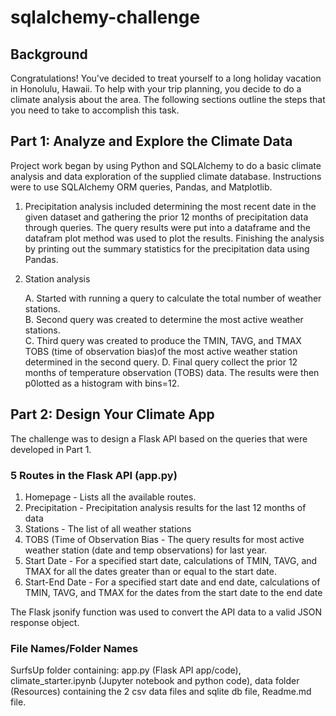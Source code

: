 # sqlalchemy-challenge

## Background

Congratulations! You've decided to treat yourself to a long holiday vacation in Honolulu, Hawaii. To help with your trip planning, you decide to do a climate analysis about the area. The following sections outline the steps that you need to take to accomplish this task.

## Part 1: Analyze and Explore the Climate Data

Project work began by using Python and SQLAlchemy to do a basic climate analysis and data exploration of the supplied climate database. Instructions were to use SQLAlchemy ORM queries, Pandas, and Matplotlib.  

1. Precipitation analysis included determining the most recent date in the given dataset and gathering the prior 12 months of precipitation data through queries.  The query results were put into a dataframe and the datafram plot method was used to plot the results. Finishing the analysis by printing out the summary statistics for the precipitation data using Pandas.

2. Station analysis
    
   A. Started with running a query to calculate the total number of weather stations.  
   B. Second query was created to determine the most active weather stations.  
   C. Third query was created to produce the TMIN, TAVG, and TMAX TOBS (time of observation bias)of the most active weather station
  determined in the second query.
   D. Final query collect the prior 12 months of temperature observation (TOBS) data. The results were then p0lotted as a histogram with bins=12.

## Part 2: Design Your Climate App

The challenge was to design a Flask API based on the queries that were developed in Part 1.

### 5 Routes in the Flask API (app.py)

1. Homepage - Lists all the available routes.
2. Precipitation - Precipitation analysis results for the last 12 months of data
3. Stations - The list of all weather stations
4. TOBS (Time of Observation Bias - The query results for most active weather station (date and temp observations) for last year.
5. Start Date - For a specified start date, calculations of TMIN, TAVG, and TMAX for all the dates greater than or equal to the start date.
6. Start-End Date - For a specified start date and end date, calculations of TMIN, TAVG, and TMAX for the dates from the start date to the end date

The Flask jsonify function was used to convert the API data to a valid JSON response object.

### File Names/Folder Names

SurfsUp folder containing: app.py (Flask API app/code), climate_starter.ipynb (Jupyter notebook and python code), data folder (Resources) containing the 2 csv data files and sqlite db file, Readme.md file.
